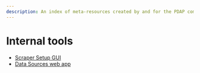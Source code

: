 ```yaml
---
description: An index of meta-resources created by and for the PDAP community
---
```


# Internal tools

* [Scraper Setup GUI](https://github.com/Police-Data-Accessibility-Project/PDAP-Scrapers/tree/main/setup\_gui)
* [Data Sources web app](https://github.com/Police-Data-Accessibility-Project/PDAP-Datasets-App)
